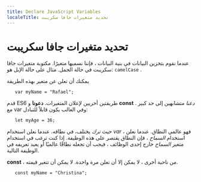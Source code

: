 ```yaml
---
title: Declare JavaScript Variables
localeTitle: تحديد متغيرات جافا سكريبت
---
```

# تحديد متغيرات جافا سكريبت

عندما نقوم بتخزين البيانات في بنية البيانات ، فإننا نسميها متغيرًا. مكتوبة متغيرات جافا سكريبت في حالة الجمل. مثال على حالة الإبل هو: `camelCase` .

يمكنك أن تعلن عن متغير بهذه الطريقة

 `    var myName = "Rafael"; 
` 

قدم ES6 طريقتين أخريين لإعلان المتغيرات. **دعونا** و **const** . _دعنا_ متشابهين إلى حد كبير مع var وفي الغالب يكون قابلاً للتبادل:

 `    let myAge = 36; 
` 

حيث _ترك_ يختلف، في نطاقه. عندما نعلن استخدام _var_ ، فهو عالمي النطاق. عندما نعلن استخدام _السماح_ ، فإن النطاق يقتصر على هذه الوظيفة. إذا كنت ترغب في استخدام متغير _السماح_ خارج إحدى الوظائف ، فيجب أن تجعله نطاقًا عالميًا أو يعيد تعريفه في الوظيفة التالية.

**const** ، من ناحية أخرى ، لا يمكن إلا أن تعلن مرة واحدة. لا يمكن أن تتغير قيمته.

 `    const myName = "Christina"; 
`